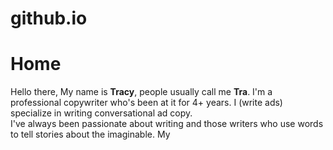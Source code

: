 # github.io
<h1>Home</h1>
Hello there, My name is <b>Tracy</b>, people usually call me <b>Tra</b>.
I'm a professional copywriter who's been at it for 4+ years. I (write ads) 
specialize in writing conversational ad copy. <br>
I've always been passionate about writing and those writers who use words
to tell stories about the imaginable. My
